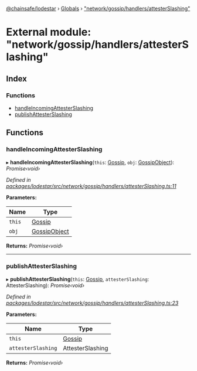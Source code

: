 [@chainsafe/lodestar](../README.md) › [Globals](../globals.md) › ["network/gossip/handlers/attesterSlashing"](_network_gossip_handlers_attesterslashing_.md)

# External module: "network/gossip/handlers/attesterSlashing"

## Index

### Functions

* [handleIncomingAttesterSlashing](_network_gossip_handlers_attesterslashing_.md#handleincomingattesterslashing)
* [publishAttesterSlashing](_network_gossip_handlers_attesterslashing_.md#publishattesterslashing)

## Functions

###  handleIncomingAttesterSlashing

▸ **handleIncomingAttesterSlashing**(`this`: [Gossip](../classes/_network_gossip_gossip_.gossip.md), `obj`: [GossipObject](_network_gossip_interface_.md#gossipobject)): *Promise‹void›*

*Defined in [packages/lodestar/src/network/gossip/handlers/attesterSlashing.ts:11](https://github.com/ChainSafe/lodestar/blob/8ae83570a/packages/lodestar/src/network/gossip/handlers/attesterSlashing.ts#L11)*

**Parameters:**

Name | Type |
------ | ------ |
`this` | [Gossip](../classes/_network_gossip_gossip_.gossip.md) |
`obj` | [GossipObject](_network_gossip_interface_.md#gossipobject) |

**Returns:** *Promise‹void›*

___

###  publishAttesterSlashing

▸ **publishAttesterSlashing**(`this`: [Gossip](../classes/_network_gossip_gossip_.gossip.md), `attesterSlashing`: AttesterSlashing): *Promise‹void›*

*Defined in [packages/lodestar/src/network/gossip/handlers/attesterSlashing.ts:23](https://github.com/ChainSafe/lodestar/blob/8ae83570a/packages/lodestar/src/network/gossip/handlers/attesterSlashing.ts#L23)*

**Parameters:**

Name | Type |
------ | ------ |
`this` | [Gossip](../classes/_network_gossip_gossip_.gossip.md) |
`attesterSlashing` | AttesterSlashing |

**Returns:** *Promise‹void›*
